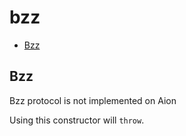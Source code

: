 # bzz

+ [Bzz](#Bzz)

## Bzz

Bzz protocol is not implemented on Aion

Using this constructor will `throw`.

